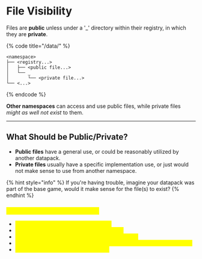 # File Visibility

Files are **public** unless under a '\_' directory within their registry, in which they are **private**.

{% code title="<datapack>/data/" %}
```
<namespace>
├── <registry...>
│   ├── <public file...>
│   └── _
│       └── <private file...>
└── <...>
```
{% endcode %}

**Other namespaces** can access and use public files, while private files _might as well not exist_ to them.

***

## What Should be Public/Private?

* **Public files** have a general use, or could be reasonably utilized by another datapack.
* **Private files** usually have a specific implementation use, or just would not make sense to use from another namespace.

{% hint style="info" %}
If you're having trouble, imagine your datapack was part of the base game, would it make sense for the file(s) to exist?
{% endhint %}

### <mark style="color:yellow;">Some Examples of Public Files:</mark>

* <mark style="color:yellow;">A loot table for a custom mob or block.</mark>
* <mark style="color:yellow;">An enchantment that is visible to the player.</mark>
* <mark style="color:yellow;">A damage type that a public enchantment inflicts.</mark>
* <mark style="color:yellow;">An block tag that specifies blocks that a custom mob takes damage on.</mark>
* <mark style="color:yellow;">A dimension that the player can enter.</mark>
